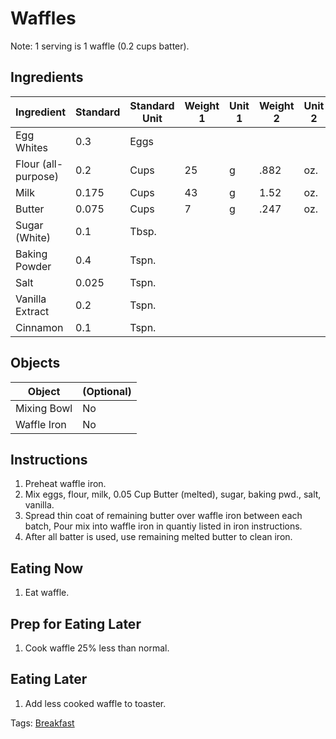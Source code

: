 # Waffles

Note: 1 serving is 1 waffle (0.2 cups batter).

## Ingredients

|      Ingredient         | Standard | Standard Unit | Weight 1 | Unit 1 | Weight 2 | Unit 2 |
|      ----------         | -------- | ------------- | -------- | ------ | -------- | ------ |
| Egg Whites              | 0.3      | Eggs          |          |        |          |        |
| Flour (all-purpose)     | 0.2      | Cups          | 25       | g      | .882     | oz.    |
| Milk                    | 0.175    | Cups          | 43       | g      | 1.52     | oz.    |
| Butter                  | 0.075    | Cups          | 7        | g      | .247     | oz.    |
| Sugar (White)           | 0.1      | Tbsp.         |          |        |          |        |
| Baking Powder           | 0.4      | Tspn.         |          |        |          |        |
| Salt                    | 0.025    | Tspn.         |          |        |          |        |
| Vanilla Extract         | 0.2      | Tspn.         |          |        |          |        |
| Cinnamon                | 0.1      | Tspn.         |          |        |          |        |

## Objects

|        Object        | (Optional) |
|        ------        | ---------- |
| Mixing Bowl          | No         |
| Waffle Iron          | No         |

## Instructions

1. Preheat waffle iron.
2. Mix eggs, flour, milk, 0.05 Cup Butter (melted), sugar, baking pwd., salt, vanilla.
3. Spread thin coat of remaining butter over waffle iron between each batch, Pour mix into waffle iron in quantiy listed in iron instructions.
4. After all batter is used, use remaining melted butter to clean iron.

## Eating Now

1. Eat waffle.

## Prep for Eating Later

1. Cook waffle 25% less than normal.

## Eating Later

1. Add less cooked waffle to toaster.

Tags: [Breakfast](/Tags/Breakfast.md) 
